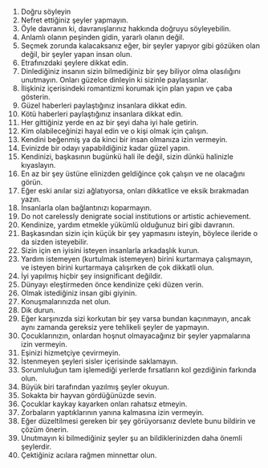 1. Doğru söyleyin
2. Nefret ettiğiniz şeyler yapmayın.
3. Öyle davranın ki, davranışlarınız hakkında doğruyu söyleyebilin.
4. Anlamlı olanın peşinden gidin, yararlı olanın değil.
5. Seçmek zorunda kalacaksanız eğer, bir şeyler yapıyor gibi gözüken olan değil, bir şeyler yapan insan olun.
6. Etrafınızdaki şeylere dikkat edin. 
7. Dinlediğiniz insanın sizin bilmediğiniz bir şey biliyor olma olasılığını unutmayın. Onları güzelce dinleyin ki sizinle paylaşsınlar.
8. İlişkiniz içerisindeki romantizmi korumak için plan yapın ve çaba gösterin.
9. Güzel haberleri paylaştığınız insanlara dikkat edin.
10. Kötü haberleri paylaştığınız insanlara dikkat edin.
11. Her gittiğiniz yerde en az bir şeyi daha iyi hale getirin.
12. Kim olabileceğinizi hayal edin ve o kişi olmak için çalışın.
13. Kendini beğenmiş ya da kinci bir insan olmanıza izin vermeyin.
14. Evinizde bir odayı yapabildiğiniz kadar güzel yapın.
15. Kendinizi, başkasının bugünkü hali ile değil, sizin dünkü halinizle kıyaslayın.
16. En az bir şey üstüne elinizden geldiğince çok çalışın ve ne olacağını görün.
17. Eğer eski anılar sizi ağlatıyorsa, onları dikkatlice ve eksik bırakmadan yazın. 
18. İnsanlarla olan bağlantınızı koparmayın.
19. Do not carelessly denigrate social institutions or artistic achievement.
20. Kendinize, yardım etmekle yükümlü olduğunuz biri gibi davranın.
21. Başkasından sizin için küçük bir şey yapmasını isteyin, böylece ileride o da sizden isteyebilir.
22. Sizin için en iyisini isteyen insanlarla arkadaşlık kurun.
23. Yardım istemeyen (kurtulmak istemeyen) birini kurtarmaya çalışmayın, ve isteyen birini kurtarmaya çalışırken de çok dikkatli olun.
24. İyi yapılmış hiçbir şey insignificant değildir.
25. Dünyayı eleştirmeden önce kendinize çeki düzen verin.
26. Olmak istediğiniz insan gibi giyinin.
27. Konuşmalarınızda net olun.
28. Dik durun.
29. Eğer karşınızda sizi korkutan bir şey varsa bundan kaçınmayın, ancak aynı zamanda gereksiz yere tehlikeli şeyler de yapmayın.
30. Çocuklarınızın, onlardan hoşnut olmayacağınız bir şeyler yapmalarına izin vermeyin.
31. Eşinizi hizmetçiye çevirmeyin.
32. İstenmeyen şeyleri sisler içerisinde saklamayın.
33. Sorumluluğun tam işlemediği yerlerde fırsatların kol gezdiğinin farkında olun.
34. Büyük biri tarafından yazılmış şeyler okuyun.
35. Sokakta bir hayvan gördüğünüzde sevin.
36. Çocuklar kaykay kayarken onları rahatsız etmeyin.
37. Zorbaların yaptıklarının yanına kalmasına izin vermeyin.
38. Eğer düzeltilmesi gereken bir şey görüyorsanız devlete bunu bildirin ve çözüm önerin.
39. Unutmayın ki bilmediğiniz şeyler şu an bildiklerinizden daha önemli şeylerdir.
40. Çektiğiniz acılara rağmen minnettar olun.
